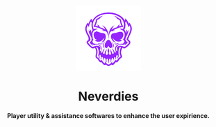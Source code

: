 <div align="center">
    <img src="android-chrome-512x512.png" 
         alt="Neverdies Logo" width="150">
    <h1>Neverdies</h1>
    <p><b>Player utility & assistance softwares to enhance the user expirience.</b></p>
</div>
